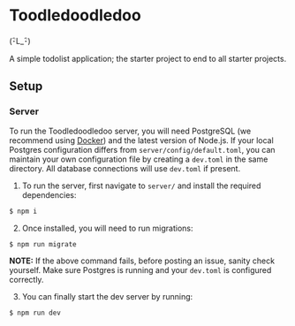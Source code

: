 # Toodledoodledoo

(･ิL_･ิ)

A simple todolist application; the starter project to end to all starter projects.

## Setup

### Server

To run the Toodledoodledoo server, you will need PostgreSQL (we recommend using [Docker](https://hackernoon.com/dont-install-postgres-docker-pull-postgres-bee20e200198)) and the latest version of Node.js. If your local Postgres configuration differs from `server/config/default.toml`, you can maintain your own configuration file by creating a `dev.toml` in the same directory. All database connections will use `dev.toml` if present. 

1) To run the server, first navigate to `server/` and install the required dependencies:
```bash
$ npm i
```

2) Once installed, you will need to run migrations:
```bash
$ npm run migrate
```
__NOTE:__ If the above command fails, before posting an issue, sanity check yourself. Make sure Postgres is running and your `dev.toml` is configured correctly. 


3) You can finally start the dev server by running:
```bash
$ npm run dev
```

